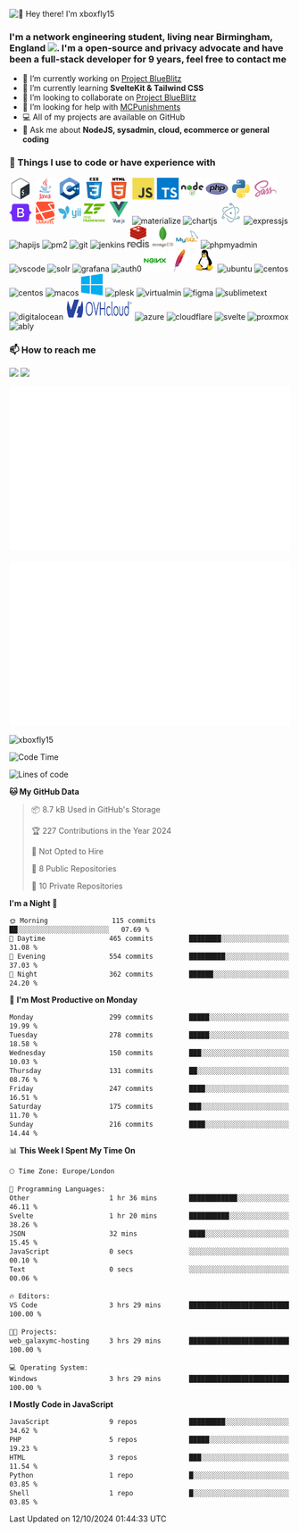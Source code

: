 ![👋 Hey there! I'm xboxfly15](https://capsule-render.vercel.app/api?text=%F0%9F%91%8B%20Hey%20There!%20I%27m%20xboxfly15%EF%B8%8F&animation=fadeIn&type=waving&color=gradient&height=100&fontSize=60)

### I'm a network engineering student, living near Birmingham, England <img src="https://upload.wikimedia.org/wikipedia/commons/thumb/b/be/Flag_of_England.svg/320px-Flag_of_England.svg.png" width="16"/>. I'm a open-source and privacy advocate and have been a full-stack developer for 9 years, feel free to contact me

- 🔭 I’m currently working on [Project BlueBlitz](https://github.com/ProjectBlueBlitz)
- 🌱 I’m currently learning **SvelteKit & Tailwind CSS**
- 👯 I’m looking to collaborate on [Project BlueBlitz](https://github.com/ProjectBlueBlitz)
- 🤝 I’m looking for help with [MCPunishments](https://github.com/MCPunishments)
- 💻 All of my projects are available on GitHub
- 💬 Ask me about **NodeJS, sysadmin, cloud, ecommerce or general coding**

### 🧰 Things I use to code or have experience with

<p align="left">
  <img src="https://raw.githubusercontent.com/devicons/devicon/master/icons/bash/bash-original.svg" alt="bash" width="40" height="40"/>
  <img src="https://raw.githubusercontent.com/devicons/devicon/master/icons/java/java-original-wordmark.svg" alt="java" width="40" height="40"/>
  <img src="https://raw.githubusercontent.com/devicons/devicon/master/icons/cplusplus/cplusplus-original.svg" alt="cplusplus" width="40" height="40"/>
  <img src="https://raw.githubusercontent.com/devicons/devicon/master/icons/css3/css3-original-wordmark.svg" alt="css3" width="40" height="40"/>
  <img src="https://raw.githubusercontent.com/devicons/devicon/master/icons/html5/html5-original-wordmark.svg" alt="html5" width="40" height="40"/>
  <img src="https://raw.githubusercontent.com/devicons/devicon/master/icons/javascript/javascript-original.svg" alt="javascript" width="40" height="40"/>
  <img src="https://raw.githubusercontent.com/devicons/devicon/master/icons/typescript/typescript-original.svg" alt="typescript" width="40" height="40"/>
  <img src="https://raw.githubusercontent.com/devicons/devicon/master/icons/nodejs/nodejs-original-wordmark.svg" alt="nodejs" width="40" height="40"/>
  <img src="https://raw.githubusercontent.com/devicons/devicon/master/icons/php/php-original.svg" alt="php" width="40" height="40"/>
  <img src="https://raw.githubusercontent.com/devicons/devicon/master/icons/python/python-original.svg" alt="python" width="40" height="40"/>
  <img src="https://raw.githubusercontent.com/devicons/devicon/master/icons/sass/sass-original.svg" alt="sass" width="40" height="40"/>
  <img src="https://raw.githubusercontent.com/devicons/devicon/master/icons/bootstrap/bootstrap-plain.svg" alt="bootstrap" width="40" height="40"/>
  <img src="https://raw.githubusercontent.com/devicons/devicon/master/icons/laravel/laravel-plain-wordmark.svg" alt="laravel" width="40" height="40"/>
  <img src="https://raw.githubusercontent.com/devicons/devicon/master/icons/yii/yii-plain-wordmark.svg" alt="yii" width="40" height="40"/>
  <img src="https://raw.githubusercontent.com/devicons/devicon/master/icons/zend/zend-plain-wordmark.svg" alt="zend" width="40" height="40"/>
  <img src="https://raw.githubusercontent.com/devicons/devicon/master/icons/vuejs/vuejs-original-wordmark.svg" alt="vuejs" width="40" height="40"/>
  <img src="https://raw.githubusercontent.com/prplx/svg-logos/5585531d45d294869c4eaab4d7cf2e9c167710a9/svg/materialize.svg" alt="materialize" width="40" height="40"/>
  <img src="https://www.chartjs.org/media/logo-title.svg" alt="chartjs" width="40" height="40"/>
  <img src="https://raw.githubusercontent.com/devicons/devicon/master/icons/electron/electron-original.svg" alt="electron" width="40" height="40"/>
  <img src="https://www.vectorlogo.zone/logos/expressjs/expressjs-icon.svg" alt="expressjs" width="40" height="40"/>
  <img src="https://www.vectorlogo.zone/logos/hapijs/hapijs-icon.svg" alt="hapijs" width="40" height="40"/>
  <img src="https://www.vectorlogo.zone/logos/pm2io/pm2io-icon.svg" alt="pm2" width="40" height="40"/>
  <img src="https://www.vectorlogo.zone/logos/git-scm/git-scm-icon.svg" alt="git" width="40" height="40"/>                                                          
  <img src="https://www.vectorlogo.zone/logos/jenkins/jenkins-icon.svg" alt="jenkins" width="40" height="40"/>
  <img src="https://raw.githubusercontent.com/devicons/devicon/master/icons/redis/redis-original-wordmark.svg" alt="redis" width="40" height="40"/>
  <img src="https://raw.githubusercontent.com/devicons/devicon/master/icons/mongodb/mongodb-original-wordmark.svg" alt="mongodb" width="40" height="40"/>
  <img src="https://raw.githubusercontent.com/devicons/devicon/master/icons/mysql/mysql-original-wordmark.svg" alt="mysql" width="40" height="40"/>
  <img src="https://www.vectorlogo.zone/logos/phpmyadmin/phpmyadmin-icon.svg" alt="phpmyadmin" width="40" height="40"/>
  <img src="https://www.vectorlogo.zone/logos/visualstudio_code/visualstudio_code-icon.svg" alt="vscode" width="40" height="40"/>
  <img src="https://www.vectorlogo.zone/logos/apache_solr/apache_solr-icon.svg" alt="solr" width="40" height="40"/>
  <img src="https://www.vectorlogo.zone/logos/grafana/grafana-icon.svg" alt="grafana" width="40" height="40"/>
  <img src="https://www.vectorlogo.zone/logos/auth0/auth0-icon.svg" alt="auth0" width="40" height="40"/>
  <img src="https://raw.githubusercontent.com/devicons/devicon/master/icons/nginx/nginx-original.svg" alt="nginx" width="40" height="40"/>
  <img src="https://raw.githubusercontent.com/devicons/devicon/master/icons/apache/apache-original.svg" alt="apache" width="40" height="40"/>
  <img src="https://raw.githubusercontent.com/devicons/devicon/master/icons/linux/linux-original.svg" alt="linux" width="40" height="40"/>
  <img src="https://www.vectorlogo.zone/logos/ubuntu/ubuntu-icon.svg" alt="ubuntu" width="40" height="40"/>
  <img src="https://www.vectorlogo.zone/logos/centos/centos-icon.svg" alt="centos" width="40" height="40"/>
  <img src="https://www.vectorlogo.zone/logos/freebsd/freebsd-icon.svg" alt="centos" width="40" height="40"/>
  <img src="https://www.vectorlogo.zone/logos/apple/apple-tile.svg" alt="macos" width="40" height="40"/>
  <img src="https://raw.githubusercontent.com/devicons/devicon/master/icons/windows8/windows8-original.svg" alt="windows10" width="40" height="40"/>
  <img src="https://simpleicons.org/icons/plesk.svg" alt="plesk" width="40" height="40"/>
  <img src="https://www.virtualmin.com/images/logos/virtualmin-logo.svg" alt="virtualmin" width="40" height="40"/>
  <img src="https://www.vectorlogo.zone/logos/figma/figma-icon.svg" alt="figma" width="40" height="40"/>
  <img src="https://raw.githubusercontent.com/gilbarbara/logos/master/logos/sublimetext-icon.svg" alt="sublimetext" width="40" height="40"/>
  <img src="https://www.vectorlogo.zone/logos/digitalocean/digitalocean-icon.svg" alt="digitalocean" width="40" height="40"/>
  <img src="https://raw.githubusercontent.com/cncf/landscape/master/hosted_logos/ovhcloud.svg" alt="ovhcloud" width="120" height="40"/>
  <img src="https://www.vectorlogo.zone/logos/microsoft_azure/microsoft_azure-icon.svg" alt="azure" width="40" height="40"/>
  <img src="https://www.vectorlogo.zone/logos/cloudflare/cloudflare-icon.svg" alt="cloudflare" width="40" height="40"/>
  <img src="https://simpleicons.org/icons/svelte.svg" color="#FF3E00" alt="svelte" width="40" height="40"/>
  <img src="https://simpleicons.org/icons/proxmox.svg" style="fill:#E57000" alt="proxmox" width="40" height="40"/>
  <img src="https://www.vectorlogo.zone/logos/ablyio/ablyio-ar21.svg" alt="ably" width="80" height="40"/>
</p>

### 📫 How to reach me

<a href="https://mailhide.io/e/LtVWKhnO"><img src="https://img.shields.io/badge/Reveal%20email%20-%23D14836.svg?&style=for-the-badge&logo=Gmail&logoColor=white"/></a>
<a href="https://twitter.com/xboxfly15"><img src="https://img.shields.io/badge/xboxfly15%20-%231DA1F2.svg?&style=for-the-badge&logo=Twitter&logoColor=white"/></a>

![](https://raw.githubusercontent.com/xboxfly15/xboxfly15/master/generated/overview.svg)&nbsp;
![](https://raw.githubusercontent.com/xboxfly15/xboxfly15/master/generated/languages.svg)
<p><img src="https://komarev.com/ghpvc/?username=xboxfly15" alt="xboxfly15"/></p>

<!--START_SECTION:waka-->
![Code Time](http://img.shields.io/badge/Code%20Time-1%2C579%20hrs%2057%20mins-blue)

![Lines of code](https://img.shields.io/badge/From%20Hello%20World%20I%27ve%20Written-485.7%20thousand%20lines%20of%20code-blue)

**🐱 My GitHub Data** 

> 📦 8.7 kB Used in GitHub's Storage 
 > 
> 🏆 227 Contributions in the Year 2024
 > 
> 🚫 Not Opted to Hire
 > 
> 📜 8 Public Repositories 
 > 
> 🔑 10 Private Repositories 
 > 
**I'm a Night 🦉** 

```text
🌞 Morning                115 commits         ██░░░░░░░░░░░░░░░░░░░░░░░   07.69 % 
🌆 Daytime                465 commits         ████████░░░░░░░░░░░░░░░░░   31.08 % 
🌃 Evening                554 commits         █████████░░░░░░░░░░░░░░░░   37.03 % 
🌙 Night                  362 commits         ██████░░░░░░░░░░░░░░░░░░░   24.20 % 
```
📅 **I'm Most Productive on Monday** 

```text
Monday                   299 commits         █████░░░░░░░░░░░░░░░░░░░░   19.99 % 
Tuesday                  278 commits         █████░░░░░░░░░░░░░░░░░░░░   18.58 % 
Wednesday                150 commits         ███░░░░░░░░░░░░░░░░░░░░░░   10.03 % 
Thursday                 131 commits         ██░░░░░░░░░░░░░░░░░░░░░░░   08.76 % 
Friday                   247 commits         ████░░░░░░░░░░░░░░░░░░░░░   16.51 % 
Saturday                 175 commits         ███░░░░░░░░░░░░░░░░░░░░░░   11.70 % 
Sunday                   216 commits         ████░░░░░░░░░░░░░░░░░░░░░   14.44 % 
```


📊 **This Week I Spent My Time On** 

```text
🕑︎ Time Zone: Europe/London

💬 Programming Languages: 
Other                    1 hr 36 mins        ████████████░░░░░░░░░░░░░   46.11 % 
Svelte                   1 hr 20 mins        ██████████░░░░░░░░░░░░░░░   38.26 % 
JSON                     32 mins             ████░░░░░░░░░░░░░░░░░░░░░   15.45 % 
JavaScript               0 secs              ░░░░░░░░░░░░░░░░░░░░░░░░░   00.10 % 
Text                     0 secs              ░░░░░░░░░░░░░░░░░░░░░░░░░   00.06 % 

🔥 Editors: 
VS Code                  3 hrs 29 mins       █████████████████████████   100.00 % 

🐱‍💻 Projects: 
web_galaxymc-hosting     3 hrs 29 mins       █████████████████████████   100.00 % 

💻 Operating System: 
Windows                  3 hrs 29 mins       █████████████████████████   100.00 % 
```

**I Mostly Code in JavaScript** 

```text
JavaScript               9 repos             █████████░░░░░░░░░░░░░░░░   34.62 % 
PHP                      5 repos             █████░░░░░░░░░░░░░░░░░░░░   19.23 % 
HTML                     3 repos             ███░░░░░░░░░░░░░░░░░░░░░░   11.54 % 
Python                   1 repo              █░░░░░░░░░░░░░░░░░░░░░░░░   03.85 % 
Shell                    1 repo              █░░░░░░░░░░░░░░░░░░░░░░░░   03.85 % 
```




 Last Updated on 12/10/2024 01:44:33 UTC
<!--END_SECTION:waka-->
